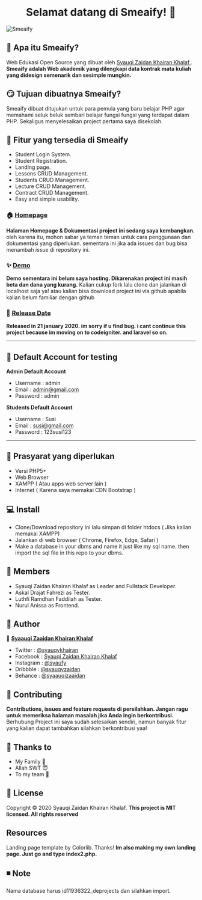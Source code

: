 <h1 align="center">Selamat datang di Smeaify! 👋</h1>

![Smeaify](https://res.cloudinary.com/dc0rn8rch/image/upload/v1587711191/smeaify_rtjaf0.png "Smeaify")

## 🤔 Apa itu Smeaify?
Web Edukasi Open Source yang dibuat oleh <a href="https://github.com/Syauqizaidan"> Syauqi Zaidan Khairan Khalaf </a> . **Smeaify adalah Web akademik yang dilengkapi data kontrak mata kuliah yang didesign semenarik dan sesimple mungkin.**

## 😏 Tujuan dibuatnya Smeaify?
Smeaify dibuat ditujukan untuk para pemula yang baru belajar PHP agar memahami seluk beluk sembari belajar fungsi fungsi  yang terdapat dalam PHP. Sekaligus menyelesaikan project pertama saya disekolah.

## 🤨 Fitur yang tersedia di Smeaify
- Student Login System.
- Student Registration.
- Landing page.
- Lessons CRUD Management.
- Students CRUD Management. 
- Lecture CRUD Management.
- Contract CRUD Management.
- Easy and simple usability.

### 🏠 <a href="http://syauqi.js.org/">Homepage</a>
**Halaman Homepage & Dokumentasi project ini sedang saya kembangkan.** oleh karena itu, mohon sabar ya teman teman untuk cara penggunaan dan dokumentasi yang diperlukan. sementara ini jika ada issues dan bug bisa menambah *issue* di repository ini.

### ✨ <a href="http://syauqi.js.org/">Demo</a>
**Demo sementara ini belum saya hosting. Dikarenakan project ini masih beta dan dana yang kurang.** Kalian cukup fork lalu clone dan jalankan di localhost saja ya! atau kalian bisa download project ini via github apabila kalian belum familiar dengan github

### 📆 <a href="http://syauqi.js.org/">Release Date</a>
**Released in 21 january 2020. im sorry if u find bug. i cant continue this project because im moving on to codeigniter. and laravel so on.**


------------


 ## 👤 Default Account for testing
	
**Admin Default Account**
- Username : admin
- Email : admin@gmail.com 
- Password : admin

**Students Default Account**
- Username : Susi
- Email : susi@gmail.com
- Password : 123susi123

------------


## 🧐 Prasyarat yang diperlukan 
- Versi PHP5+
- Web Browser
- XAMPP ( Atau apps web server lain )
- Internet ( Karena saya memakai CDN Bootstrap )

## 💻 Install
 - Clone/Download repository ini lalu simpan di folder htdocs ( Jika kalian memakai XAMPP)
 -  Jalankan di web browser ( Chrome, Firefox, Edge, Safari )
 - Make a database in your dbms and name it just like my sql name. then import the sql file in this repo to your dbms.

## 👥  Members
- Syauqi Zaidan Khairan Khalaf as Leader and Fullstack Developer.
- Askal Drajat Fahrezi as Tester.
- Luthfi Ramdhan Faddilah as Tester.
- Nurul Anissa as Frontend.

## 🧑 Author

👤 <a href="https://web.facebook.com/zaidan.syauqi.9"> **Syaauqi Zaaidan Khairan Khalaf**</a>
- Twitter : <a href="https://twitter.com/syauqykhairan"> @syauqykhairan</a>
- Facebook : <a href="https://web.facebook.com/zaidan.syauqi.9"> Syauqi Zaidan Khairan Khalaf</a>
- Instagram : <a href="https://www.instagram.com/syaufy/">@syaufy </a>
- Dribbble : <a href="https://dribbble.com/syauqyzaidan">@syauqyzaidan </a>
- Behance :  <a href="https://www.behance.net/syaauqizaaidan">@syaauqizaaidan </a>

## 🤝 Contributing
**Contributions, issues and feature requests di persilahkan.
Jangan ragu untuk memeriksa halaman masalah jika Anda ingin berkontribusi.** Berhubung Project ini saya sudah selesaikan sendiri, namun banyak fitur yang kalian dapat tambahkan silahkan berkontribusi yaa!

## 💙 Thanks to
 - My Family 🤗
 - Allah SWT 😇
 - To my team 🤩

## 📝 License
Copyright © 2020 Syauqi Zaidan Khairan Khalaf.
**This project is MIT licensed. All rights reserved**


## Resources
Landing page template by Colorlib. Thanks!
**Im also making my own landing page. Just go and type index2.php.**

## ◾️ Note
Nama database harus id11936322_deprojects dan silahkan import.


